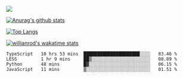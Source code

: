 ![](https://blog-img-1252233196.cos.ap-guangzhou.myqcloud.com/github-home.png)
     
[![Anurag's github stats](https://github-readme-stats.vercel.app/api?username=BB-Code&count_private=true&show_icons=true)](https://github.com/BB-Code/github-readme-stats)

[![Top Langs](https://github-readme-stats.vercel.app/api/top-langs/?username=BB-Code&layout=compact)](https://github.com/BB-Code/github-readme-stats)

[![willianrod's wakatime stats](https://github-readme-stats.vercel.app/api/wakatime?username=bobocode&layout=compact)](https://github.com/BB-Code/github-readme-stats)

<!--
**BB-Code/BB-Code** is a ✨ _special_ ✨ repository because its `README.md` (this file) appears on your GitHub profile.

Here are some ideas to get you started:

- 🔭 I’m currently working on ...
- 🌱 I’m currently learning ...
- 👯 I’m looking to collaborate on ...
- 🤔 I’m looking for help with ...
- 💬 Ask me about ...
- 📫 How to reach me: ...
- 😄 Pronouns: ...
- ⚡ Fun fact: ...
-->

<!--START_SECTION:waka-->

```text
TypeScript   10 hrs 53 mins  █████████████████████░░░░   83.46 %
LESS         1 hr 9 mins     ██▒░░░░░░░░░░░░░░░░░░░░░░   08.89 %
Python       48 mins         █▓░░░░░░░░░░░░░░░░░░░░░░░   06.15 %
JavaScript   11 mins         ▒░░░░░░░░░░░░░░░░░░░░░░░░   01.51 %
```

<!--END_SECTION:waka-->



